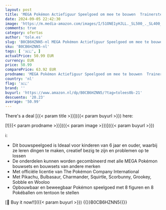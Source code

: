 ```yaml
---
layout: post
title: 'MEGA Pokémon Actiefiguur Speelgoed om mee te bouwen  Trainersteam voor beginners met 191 stuks  8 personages waaronder Pikachu Charmander Squirtle  voor kinderen  HTJ75'
date: 2024-09-05 22:42:30
image: 'https://m.media-amazon.com/images/I/51ONE1yHJLL._SL500_._SL400_.jpg'
comments: true
category: ofertas
author: 'tole.es'
slug: 'B0CB6HZNN5-nl MEGA Pokémon Actiefiguur Speelgoed om mee te bouwen...'
sku: 'B0CB6HZNN5-nl'
tags: [ '🇳🇱', ]
actualPrice: 50.99 EUR
currency: EUR
price: 50.99
comparePrice: 63.92 EUR
prodname: 'MEGA Pokémon Actiefiguur Speelgoed om mee te bouwen  Trainersteam voor beginners met 191 stuks  8 personages waaronder Pikachu Charmander Squirtle  voor kinderen  HTJ75'
country: 'nl'
flag: '🇳🇱'
brand: ''
buyurl: 'https://www.amazon.nl/dp/B0CB6HZNN5/?tag=tolees0b-21'
descuento: '20.23'
average: '50.99'
---
```


There's a deal [{{< param title >}}]({{< param buyurl >}})  here:

[![{{< param prodname >}}]({{< param image >}})]({{< param buyurl >}})

ℹ️:

- Dit bouwspeelgoed is Ideaal voor kinderen van 6 jaar en ouder, waarbij ze leren dingen te maken, creatief bezig te zijn en problemen op te lossen
- De onderdelen kunnen worden gecombineerd met alle MEGA Pokémon bouwsets en bouwsets van andere merken
- Met officiële licentie van The Pokémon Company International
- Met Pikachu, Bulbasaur, Charmander, Squirtle, Scorbunny, Grookey, Sobble en Wooloo
- Opbouwbaar en beweegbaar Pokémon speelgoed met 8 figuren en 8 Pokéballen om tentoon te stellen

[🛒 Buy it now!!]({{< param buyurl >}})
{{<world>}}B0CB6HZNN5{{</world>}}
